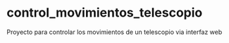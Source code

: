 # control_movimientos_telescopio
Proyecto para controlar los movimientos de un telescopio via interfaz web
